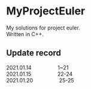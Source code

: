 # MyProjectEuler
My solutions for project euler.  
Written in C++.

## Update record
2021.01.14&emsp;&emsp;&emsp;&emsp;&emsp;1~21  
2021.01.15&emsp;&emsp;&emsp;&emsp;&emsp;22-24  
2021.01.20&emsp;&emsp;&emsp;&emsp;&emsp;25-25  
